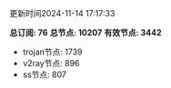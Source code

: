 更新时间2024-11-14 17:17:33

**总订阅: 76**
**总节点: 10207**
**有效节点: 3442**
- trojan节点: 1739
- v2ray节点: 896
- ss节点: 807
